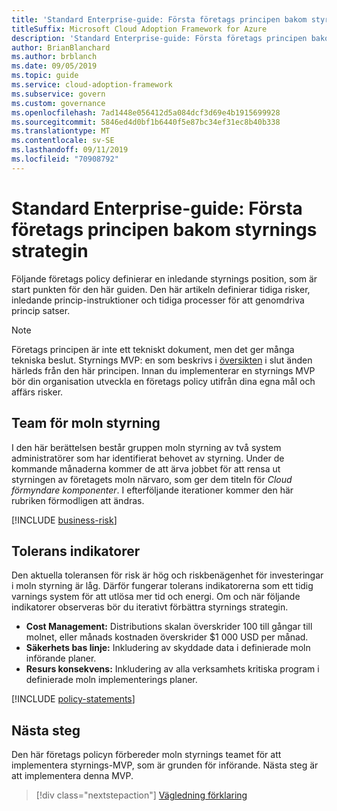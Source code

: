 ```yaml
---
title: 'Standard Enterprise-guide: Första företags principen bakom styrnings strategin'
titleSuffix: Microsoft Cloud Adoption Framework for Azure
description: 'Standard Enterprise-guide: Första företags principen bakom styrnings strategin'
author: BrianBlanchard
ms.author: brblanch
ms.date: 09/05/2019
ms.topic: guide
ms.service: cloud-adoption-framework
ms.subservice: govern
ms.custom: governance
ms.openlocfilehash: 7ad1448e056412d5a084dcf3d69e4b1915699928
ms.sourcegitcommit: 5846ed4d0bf1b6440f5e87bc34ef31ec8b40b338
ms.translationtype: MT
ms.contentlocale: sv-SE
ms.lasthandoff: 09/11/2019
ms.locfileid: "70908792"
---
```

# <a name="standard-enterprise-guide-initial-corporate-policy-behind-the-governance-strategy"></a>Standard Enterprise-guide: Första företags principen bakom styrnings strategin

Följande företags policy definierar en inledande styrnings position, som är start punkten för den här guiden. Den här artikeln definierar tidiga risker, inledande princip-instruktioner och tidiga processer för att genomdriva princip satser.

> [!NOTE]
>Företags principen är inte ett tekniskt dokument, men det ger många tekniska beslut. Styrnings MVP: en som beskrivs i [översikten](./index.md) i slut änden härleds från den här principen. Innan du implementerar en styrnings MVP bör din organisation utveckla en företags policy utifrån dina egna mål och affärs risker.

## <a name="cloud-governance-team"></a>Team för moln styrning

I den här berättelsen består gruppen moln styrning av två system administratörer som har identifierat behovet av styrning. Under de kommande månaderna kommer de att ärva jobbet för att rensa ut styrningen av företagets moln närvaro, som ger dem titeln för _Cloud förmyndare komponenter_. I efterföljande iterationer kommer den här rubriken förmodligen att ändras.

[!INCLUDE [business-risk](../../../../includes/business-risks.md)]

## <a name="tolerance-indicators"></a>Tolerans indikatorer

Den aktuella toleransen för risk är hög och riskbenägenhet för investeringar i moln styrning är låg. Därför fungerar tolerans indikatorerna som ett tidig varnings system för att utlösa mer tid och energi. Om och när följande indikatorer observeras bör du iterativt förbättra styrnings strategin.

- **Cost Management:** Distributions skalan överskrider 100 till gångar till molnet, eller månads kostnaden överskrider $1 000 USD per månad.
- **Säkerhets bas linje:** Inkludering av skyddade data i definierade moln införande planer.
- **Resurs konsekvens:** Inkludering av alla verksamhets kritiska program i definierade moln implementerings planer.

[!INCLUDE [policy-statements](../../../../includes/policy-statements.md)]

## <a name="next-steps"></a>Nästa steg

Den här företags policyn förbereder moln styrnings teamet för att implementera styrnings-MVP, som är grunden för införande. Nästa steg är att implementera denna MVP.

> [!div class="nextstepaction"]
> [Vägledning förklaring](./best-practice-explained.md)
